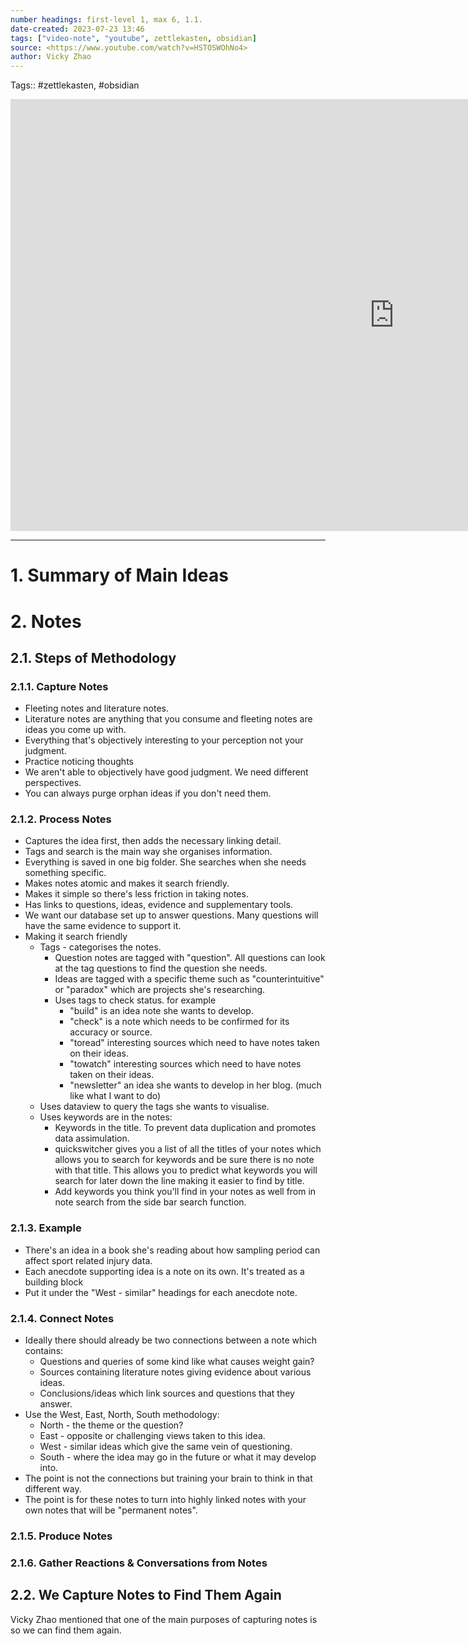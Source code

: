 ```yaml
---
number headings: first-level 1, max 6, 1.1.
date-created: 2023-07-23 13:46
tags: ["video-note", "youtube", zettlekasten, obsidian]
source: <https://www.youtube.com/watch?v=HSTOSWOhNo4>
author: Vicky Zhao
---
```

Tags:: #zettlekasten, #obsidian

<iframe width="1228" height="691" src="https://www.youtube.com/embed/HSTOSWOhNo4" frameborder="0" allow="accelerometer; autoplay; clipboard-write; encrypted-media; gyroscope; picture-in-picture; web-share" allowfullscreen></iframe>

---

# 1. Summary of Main Ideas

# 2. Notes

## 2.1. Steps of Methodology

### 2.1.1. Capture Notes

- Fleeting notes and literature notes.
- Literature notes are anything that you consume and fleeting notes are ideas you come up with.
- Everything that's objectively interesting to your perception not your judgment.
- Practice noticing thoughts
- We aren't able to objectively have good judgment. We need different perspectives.
- You can always purge orphan ideas if you don't need them.

### 2.1.2. Process Notes

- Captures the idea first, then adds the necessary linking detail.
- Tags and search is the main way she organises information.
- Everything is saved in one big folder. She searches when she needs something specific.
- Makes notes atomic and makes it search friendly.
- Makes it simple so there's less friction in taking notes.
- Has links to questions, ideas, evidence and supplementary tools.
- We want our database set up to answer questions. Many questions will have the same evidence to support it.
- Making it search friendly
	- Tags - categorises the notes.
		- Question notes are tagged with "question". All questions can look at the tag questions to find the question she needs.
		- Ideas are tagged with a specific theme such as "counterintuitive" or "paradox" which are projects she's researching.
		- Uses tags to check status. for example
			- "build" is an idea note she wants to develop.
			- "check" is a note which needs to be confirmed for its accuracy or source.
			- "toread" interesting sources which need to have notes taken on their ideas.
			- "towatch" interesting sources which need to have notes taken on their ideas.
			- "newsletter" an idea she wants to develop in her blog. (much like what I want to do)
	- Uses dataview to query the tags she wants to visualise.
	- Uses keywords are in the notes:
		- Keywords in the title. To prevent data duplication and promotes data assimulation.
		- quickswitcher gives you a list of all the titles of your notes which allows you to search for keywords and be sure there is no note with that title. This allows you to predict what keywords you will search for later down the line making it easier to find by title.
		- Add keywords you think you'll find in your notes as well from in note search from the side bar search function.

### 2.1.3. Example

- There's an idea in a book she's reading about how sampling period can affect sport related injury data.
- Each anecdote supporting idea is a note on its own. It's treated as a building block
- Put it under the "West - similar" headings for each anecdote note.

### 2.1.4. Connect Notes

- Ideally there should already be two connections between a note which contains:
	- Questions and queries of some kind like what causes weight gain?
	- Sources containing literature notes giving evidence about various ideas. 
	- Conclusions/ideas which link sources and questions that they answer.
- Use the West, East, North, South methodology:
	- North - the theme or the question?
	- East - opposite or challenging views taken to this idea.
	- West - similar ideas which give the same vein of questioning.
	- South - where the idea may go in the future or what it may develop into.
- The point is not the connections but training your brain to think in that different way.
- The point is for these notes to turn into highly linked notes with your own notes that will be "permanent notes".

### 2.1.5. Produce Notes

### 2.1.6. Gather Reactions & Conversations from Notes

## 2.2. We Capture Notes to Find Them Again

Vicky Zhao mentioned that one of the main purposes of capturing notes is so we can find them again.
